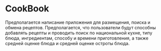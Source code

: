 # CookBook
Предполагается написание приложения для размещения, поиска и обмена рецептов.
Предполагается, что пользователи будут способны добавлять рецепты и проводить поиск по национальной кухне, типу блюда, ингредиентам, способу и времени приготовления, а также средней оценке блюда и средней оценке остроты блюда.
